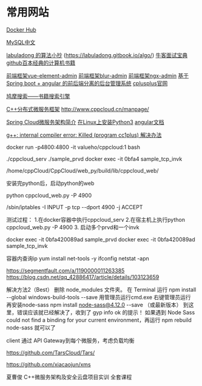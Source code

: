 # 常用网站

[Docker Hub](https://hub.docker.com/)

[MySQL中文](https://www.mysqlzh.com/)

[labuladong 的算法小抄](https://github.com/labuladong/fucking-algorithm)
(https://labuladong.gitbook.io/algo/)
[牛客面试宝典](https://www.nowcoder.com/interview/center)
[github百本经典的计算机书籍](https://github.com/imarvinle/awesome-cs-books)

[前端框架vue-element-admin](https://github.com/PanJiaChen/vue-element-admin)
[前端框架blur-admin](https://github.com/akveo/blur-admin)
[前端框架ngx-admin](https://github.com/akveo/ngx-admin)
[基于Spring boot + angular 的前后端分离的后台管理系统](https://github.com/duqian42707/spring-boot-angular)
[cplusplus官网](http://www.cplusplus.com/)

[鸠摩搜索——书籍搜索引擎](https://www.jiumodiary.com/)


[C++分布式微服务框架](https://gitee.com/ho999/CppCloud)
http://www.cppcloud.cn/manpage/

[Spring Cloud微服务架构简介](http://www.uml.org.cn/wfw/201906171.asp)
[在Linux上安装Python3](https://www.cnblogs.com/lemon-feng/p/11208435.html)
[angular文档](https://angular.cn/)



[g++: internal compiler error: Killed (program cc1plus) 解决办法](https://blog.csdn.net/u013095333/article/details/94188743)

docker run -p4800:4800 -it valueho/cppcloud:1  bash

./cppcloud_serv
./sample_prvd
docker exec -it 0bfa4 sample_tcp_invk


/home/cppCloud/CppCloud/web_py/build/lib/cppcloud_web/

安装完python后，启动python的web

python cppcloud_web.py -P 4900

/sbin/iptables -I INPUT -p tcp --dport 4900 -j ACCEPT

测试过程：
1.在docker容器中执行cppcloud_serv
2.在宿主机上执行python cppcloud_web.py -P 4900
3. 启动多个prvd和一个invk

docker exec -it 0bfa420089ad sample_prvd
docker exec -it 0bfa420089ad sample_tcp_invk

容器内查询ip
yum install net-tools -y
ifconfig
netstat -apn



https://segmentfault.com/a/1190000011263385
https://blog.csdn.net/qq_42886417/article/details/103123659












解决方法2（Best）
删除 node_modules 文件夹。
在 Terminal 运行 npm install --global windows-build-tools --save   用管理员运行cmd.exe 右键管理员运行
再安装node-sass npm install node-sass@4.12.0 --save （或最新版本）
到这里，错误应该就已经解决了，收到了 gyp info ok 的提示！
如果遇到 Node Sass could not find a binding for your current environment，再运行 npm rebuild node-sass 就可以了



client 通过 API Gateway到每个微服务，考虑负载均衡

https://github.com/TarsCloud/Tars/

https://github.com/xiacaojun/xms

夏曹俊 C++微服务架构及安全云盘项目实训 全套课程
